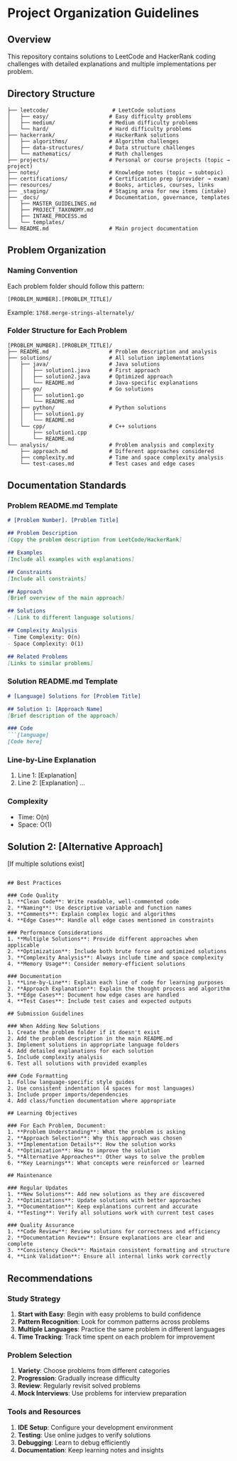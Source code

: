 # Project Organization Guidelines

## Overview
This repository contains solutions to LeetCode and HackerRank coding challenges with detailed explanations and multiple implementations per problem.

## Directory Structure

```
├── leetcode/                    # LeetCode solutions
│   ├── easy/                   # Easy difficulty problems
│   ├── medium/                 # Medium difficulty problems
│   └── hard/                   # Hard difficulty problems
├── hackerrank/                 # HackerRank solutions
│   ├── algorithms/             # Algorithm challenges
│   ├── data-structures/        # Data structure challenges
│   └── mathematics/            # Math challenges
├── projects/                   # Personal or course projects (topic → project)
├── notes/                      # Knowledge notes (topic → subtopic)
├── certifications/             # Certification prep (provider → exam)
├── resources/                  # Books, articles, courses, links
├── _staging/                   # Staging area for new items (intake)
├── _docs/                      # Documentation, governance, templates
│   ├── MASTER_GUIDELINES.md
│   ├── PROJECT_TAXONOMY.md
│   ├── INTAKE_PROCESS.md
│   └── templates/
└── README.md                   # Main project documentation
```

## Problem Organization

### Naming Convention
Each problem folder should follow this pattern:
```
[PROBLEM_NUMBER].[PROBLEM_TITLE]/
```

Example: `1768.merge-strings-alternately/`

### Folder Structure for Each Problem
```
[PROBLEM_NUMBER].[PROBLEM_TITLE]/
├── README.md                   # Problem description and analysis
├── solutions/                  # All solution implementations
│   ├── java/                   # Java solutions
│   │   ├── solution1.java      # First approach
│   │   ├── solution2.java      # Optimized approach
│   │   └── README.md           # Java-specific explanations
│   ├── go/                     # Go solutions
│   │   ├── solution1.go
│   │   └── README.md
│   ├── python/                 # Python solutions
│   │   ├── solution1.py
│   │   └── README.md
│   └── cpp/                    # C++ solutions
│       ├── solution1.cpp
│       └── README.md
└── analysis/                   # Problem analysis and complexity
    ├── approach.md             # Different approaches considered
    ├── complexity.md           # Time and space complexity analysis
    └── test-cases.md           # Test cases and edge cases
```

## Documentation Standards

### Problem README.md Template
```markdown
# [Problem Number]. [Problem Title]

## Problem Description
[Copy the problem description from LeetCode/HackerRank]

## Examples
[Include all examples with explanations]

## Constraints
[Include all constraints]

## Approach
[Brief overview of the main approach]

## Solutions
- [Link to different language solutions]

## Complexity Analysis
- Time Complexity: O(n)
- Space Complexity: O(1)

## Related Problems
[Links to similar problems]
```

### Solution README.md Template
```markdown
# [Language] Solutions for [Problem Title]

## Solution 1: [Approach Name]
[Brief description of the approach]

### Code
```[language]
[Code here]
```

### Line-by-Line Explanation
1. Line 1: [Explanation]
2. Line 2: [Explanation]
...

### Complexity
- Time: O(n)
- Space: O(1)

## Solution 2: [Alternative Approach]
[If multiple solutions exist]
```

## Best Practices

### Code Quality
1. **Clean Code**: Write readable, well-commented code
2. **Naming**: Use descriptive variable and function names
3. **Comments**: Explain complex logic and algorithms
4. **Edge Cases**: Handle all edge cases mentioned in constraints

### Performance Considerations
1. **Multiple Solutions**: Provide different approaches when applicable
2. **Optimization**: Include both brute force and optimized solutions
3. **Complexity Analysis**: Always include time and space complexity
4. **Memory Usage**: Consider memory-efficient solutions

### Documentation
1. **Line-by-Line**: Explain each line of code for learning purposes
2. **Approach Explanation**: Explain the thought process and algorithm
3. **Edge Cases**: Document how edge cases are handled
4. **Test Cases**: Include test cases and expected outputs

## Submission Guidelines

### When Adding New Solutions
1. Create the problem folder if it doesn't exist
2. Add the problem description in the main README.md
3. Implement solutions in appropriate language folders
4. Add detailed explanations for each solution
5. Include complexity analysis
6. Test all solutions with provided examples

### Code Formatting
1. Follow language-specific style guides
2. Use consistent indentation (4 spaces for most languages)
3. Include proper imports/dependencies
4. Add class/function documentation where appropriate

## Learning Objectives

### For Each Problem, Document:
1. **Problem Understanding**: What the problem is asking
2. **Approach Selection**: Why this approach was chosen
3. **Implementation Details**: How the solution works
4. **Optimization**: How to improve the solution
5. **Alternative Approaches**: Other ways to solve the problem
6. **Key Learnings**: What concepts were reinforced or learned

## Maintenance

### Regular Updates
1. **New Solutions**: Add new solutions as they are discovered
2. **Optimizations**: Update solutions with better approaches
3. **Documentation**: Keep explanations current and accurate
4. **Testing**: Verify all solutions work with current test cases

### Quality Assurance
1. **Code Review**: Review solutions for correctness and efficiency
2. **Documentation Review**: Ensure explanations are clear and complete
3. **Consistency Check**: Maintain consistent formatting and structure
4. **Link Validation**: Ensure all internal links work correctly
```

## Recommendations

### Study Strategy
1. **Start with Easy**: Begin with easy problems to build confidence
2. **Pattern Recognition**: Look for common patterns across problems
3. **Multiple Languages**: Practice the same problem in different languages
4. **Time Tracking**: Track time spent on each problem for improvement

### Problem Selection
1. **Variety**: Choose problems from different categories
2. **Progression**: Gradually increase difficulty
3. **Review**: Regularly revisit solved problems
4. **Mock Interviews**: Use problems for interview preparation

### Tools and Resources
1. **IDE Setup**: Configure your development environment
2. **Testing**: Use online judges to verify solutions
3. **Debugging**: Learn to debug efficiently
4. **Documentation**: Keep learning notes and insights


